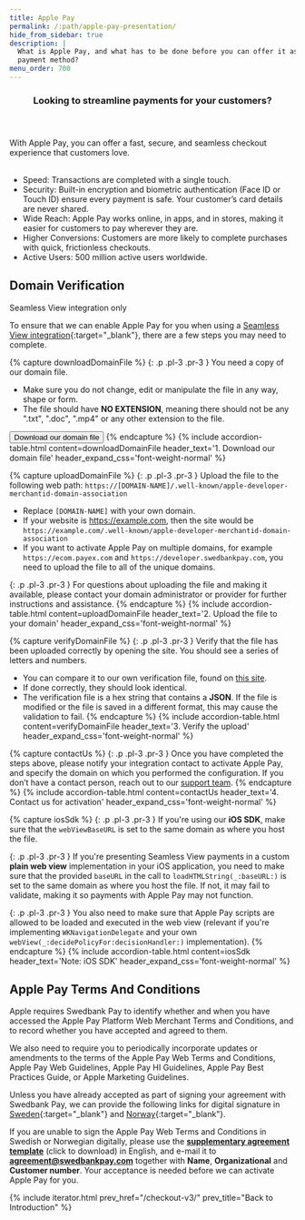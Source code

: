 ```yaml
---
title: Apple Pay
permalink: /:path/apple-pay-presentation/
hide_from_sidebar: true
description: |
  What is Apple Pay, and what has to be done before you can offer it as a
  payment method?
menu_order: 700
---
```

<script>
  async function downloadDomainFile() {
    const pageUrl = 'https://ecom.dev.payex.com/.well-known/apple-developer-merchantid-domain-association';
    const fileName = 'apple-developer-merchantid-domain-association';

    try {
      // Fetch the webpage content
      const response = await fetch(pageUrl);
      if (!response.ok) {
        throw new Error(`Failed to fetch webpage: ${response.statusText}`);
      }
      const text = await response.text();

      // Create a blob with the webpage content
      const blob = new Blob([text], { type: 'text/plain' }); // Set type to 'text/plain' to avoid extensions

      // Create a temporary link element
      const link = document.createElement('a');
      link.href = URL.createObjectURL(blob);
      link.download = fileName; // No extension added

      // Trigger the download
      document.body.appendChild(link);
      link.click();

      // Clean up
      document.body.removeChild(link);
      URL.revokeObjectURL(link.href);
    } catch (error) {
      console.error('Error saving the webpage:', error);
      alert('Failed to save the webpage. Please try again later.');
    }
  }
</script>

<section class="panel panel-brand">
 <header>
 <h3 class="panel-title">Looking to streamline payments for your customers?</h3>
 <p class="panel-sub-title"></p>
 </header>
 <div class="panel-body">
<div>
 With Apple Pay, you can offer a fast, secure, and seamless checkout experience that customers love.
 </div>
 <br/>
 <ul>
 <li>Speed: Transactions are completed with a single touch.</li>
 <li>Security: Built-in encryption and biometric authentication (Face ID or Touch ID) ensure every payment is safe. Your customer’s card details are never shared.</li>
 <li>Wide Reach: Apple Pay works online, in apps, and in stores, making it easier for customers to pay wherever they are.</li>
 <li>Higher Conversions: Customers are more likely to complete purchases with quick, frictionless checkouts.</li>
 <li>Active Users: 500 million active users worldwide.</li>
 </ul>
 </div>
</section>

## Domain Verification

<div class="alert alert-informative">
    <i class="swepay-icon-info-circle-filled" aria-hidden="true"></i>
    <p>Seamless View integration only</p>
</div>

To ensure that we can enable Apple Pay for you when using a
[Seamless View integration][display-ui]{:target="_blank"}, there are a few steps
you may need to complete.

{% capture downloadDomainFile %}
{: .p .pl-3 .pr-3  }
You need a copy of our domain file.

*   Make sure you do not change, edit or manipulate the file in any way, shape or form.
*   The file should have **NO EXTENSION**, meaning there should not be any ".txt", ".doc", ".mp4" or any other extension to the file.

<button class="btn btn-tertiary ml-3 w-100" type="button" onclick="downloadDomainFile()">
  <span>Download our domain file</span>
  <i class="at-download-arrow-down ml-2" aria-hidden="true"></i>
</button>
{% endcapture %}
{% include accordion-table.html content=downloadDomainFile header_text='1. Download our domain file' header_expand_css='font-weight-normal' %}

{% capture uploadDomainFile %}
{: .p .pl-3 .pr-3  }
Upload the file to the following web path: `https://[DOMAIN-NAME]/.well-known/apple-developer-merchantid-domain-association`

*   Replace `[DOMAIN-NAME]` with your own domain.
*   If your website is https://example.com, then the site would be `https://example.com/.well-known/apple-developer-merchantid-domain-association`
*   If you want to activate Apple Pay on multiple domains, for example `https://ecom.payex.com` and `https://developer.swedbankpay.com`, you need to upload the file to all of the unique domains.

{: .p .pl-3 .pr-3  }
For questions about uploading the file and making it available, please contact your domain administrator or provider for further instructions and assistance.
{% endcapture %}
{% include accordion-table.html content=uploadDomainFile header_text='2. Upload the file to your domain' header_expand_css='font-weight-normal' %}

{% capture verifyDomainFile %}
{: .p .pl-3 .pr-3  }
Verify that the file has been uploaded correctly by opening the site. You should see a series of letters and numbers.

*   You can compare it to our own verification file, found on <a target="_blank" href="https://ecom.payex.com/.well-known/apple-developer-merchantid-domain-association">this site</a>.
*   If done correctly, they should look identical.
*   The verification file is a hex string that contains a **JSON**. If the file is modified or the file is saved in a different format, this may cause the validation to fail.
{% endcapture %}
{% include accordion-table.html content=verifyDomainFile header_text='3. Verify the upload' header_expand_css='font-weight-normal' %}

{% capture contactUs %}
{: .p .pl-3 .pr-3  }
Once you have completed the steps above, please notify your integration contact to activate Apple Pay, and specify the domain on which you performed the configuration. If you don’t have a contact person, reach out to our
[support team](mailto:support.psp@swedbankpay.se).
{% endcapture %}
{% include accordion-table.html content=contactUs header_text='4. Contact us for activation' header_expand_css='font-weight-normal' %}

{% capture iosSdk %}
{: .p .pl-3 .pr-3  }
If you're using our **iOS SDK**, make sure that the `webViewBaseURL` is set to the same domain as where you host the file.

{: .p .pl-3 .pr-3  }
If you're presenting Seamless View payments in a custom **plain web view** implementation in your iOS application, you need to make sure that the provided `baseURL` in the call to `loadHTMLString(_:baseURL:)` is set to the same domain as where you host the file. If not, it may fail to validate, making it so payments with Apple Pay may not function.

{: .p .pl-3 .pr-3  }
You also need to make sure that Apple Pay scripts are allowed to be loaded and executed in the web view (relevant if you're implementing `WKNavigationDelegate` and your own `webView(_:decidePolicyFor:decisionHandler:)` implementation).
{% endcapture %}
{% include accordion-table.html content=iosSdk header_text='Note: iOS SDK' header_expand_css='font-weight-normal' %}

## Apple Pay Terms And Conditions

Apple requires Swedbank Pay to identify whether and when you have accessed the
Apple Pay Platform Web Merchant Terms and Conditions, and to record whether you
have accepted and agreed to them.

We also need to require you to periodically incorporate updates or amendments to
the terms of the Apple Pay Web Terms and Conditions, Apple Pay Web Guidelines,
Apple Pay HI Guidelines, Apple Pay Best Practices Guide, or Apple Marketing
Guidelines.

Unless you have already accepted as part of signing your agreement with
Swedbank Pay, we can provide the following links for digital signature in
[Sweden][apple-pay-tc-sign-sweden]{:target="_blank"} and
[Norway][apple-pay-tc-sign-norway]{:target="_blank"}.

If you are unable to sign the Apple Pay Web Terms and Conditions in Swedish or
Norwegian digitally, please use the
[**supplementary agreement template**][apple-pay-sup-agreement] (click to
download) in English, and e-mail it to **agreement@swedbankpay.com** together
with **Name**, **Organizational** and **Customer number**. Your acceptance is
needed before we can activate Apple Pay for you.

{% include iterator.html prev_href="/checkout-v3/"
                         prev_title="Back to Introduction" %}

[apple-pay-sup-agreement]: /assets/documents/supplementary-agreement-ecommerce.docx
[apple-pay-tc-sign-sweden]: https://signup.swedbankpay.com/se/applepay
[apple-pay-tc-sign-norway]: https://signup.swedbankpay.com/no/applepay
[apple-pay-verification-file]: /assets/documents/apple-ecom
[display-ui]: /checkout-v3/get-started/display-ui
